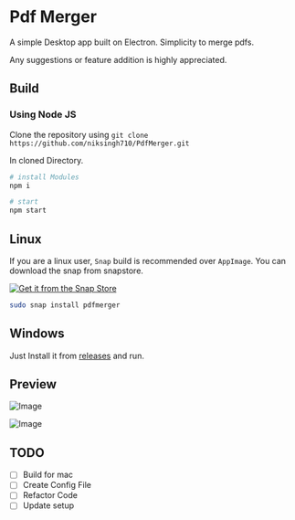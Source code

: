 # Pdf Merger

A simple Desktop app built on Electron.
Simplicity to merge pdfs.

Any suggestions or feature addition is highly appreciated.

## Build

### Using Node JS

Clone the repository using `git clone https://github.com/niksingh710/PdfMerger.git`

In cloned Directory.

```bash
# install Modules
npm i

# start
npm start
```

## Linux

If you are a linux user, `Snap` build is recommended over `AppImage`. You can download the snap from snapstore.

[![Get it from the Snap Store](https://snapcraft.io/static/images/badges/en/snap-store-black.svg)](https://snapcraft.io/pdfmerger)

```bash
sudo snap install pdfmerger
```

## Windows

Just Install it from [releases](https://github.com/niksingh710/PdfMerger/releases) and run.

## Preview

![Image](https://github.com/niksingh710/PdfMerger/blob/master/asset/1.png)

![Image](https://github.com/niksingh710/PdfMerger/blob/master/asset/2.png)

## TODO

- [ ] Build for mac
- [ ] Create Config File
- [ ] Refactor Code
- [ ] Update setup
